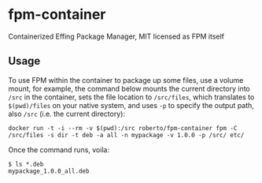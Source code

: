 # fpm-container
Containerized Effing Package Manager, MIT licensed as FPM itself

## Usage

To use FPM within the container to package up some files, use a volume mount, for example, the command below mounts the current directory into `/src` in the container, sets the file location to `/src/files`, which translates to `$(pwd)/files` on your native system, and uses `-p` to specify the output path, also `/src` (i.e. the current directory):

```
docker run -t -i --rm -v $(pwd):/src roberto/fpm-container fpm -C /src/files -s dir -t deb -a all -n mypackage -v 1.0.0 -p /src/ etc/
```

Once the command runs, voila:

```
$ ls *.deb
mypackage_1.0.0_all.deb
```
